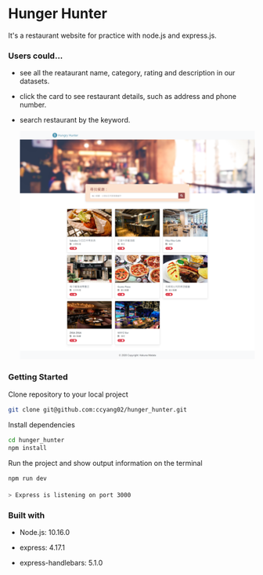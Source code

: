 # Hunger Hunter

It's a restaurant website for practice with node.js and express.js.

### Users could...

- see all the reataurant name, category, rating and description in our datasets.

- click the card to see restaurant details, such as address and phone number.

- search restaurant by the keyword.

  ![webpages](./public/images/capweb.png)

### Getting Started

Clone repository to your local project

```bash
git clone git@github.com:ccyang02/hunger_hunter.git
```

Install dependencies

```bash
cd hunger_hunter
npm install
```

Run the project and show output information on the terminal

```bash
npm run dev

> Express is listening on port 3000
```

### Built with

- Node.js: 10.16.0
- express: 4.17.1

- express-handlebars: 5.1.0
